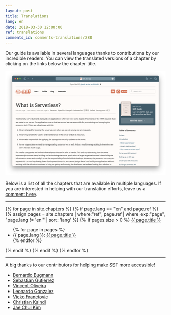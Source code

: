 ```yaml
---
layout: post
title: Translations
lang: en
date: 2018-03-30 12:00:00
ref: translations
comments_id: comments-translations/788
---
```


Our guide is available in several languages thanks to contributions by our incredible readers. You can view the translated versions of a chapter by clicking on the links below the chapter title.

![Chapter translation links Screenshot](/assets/part2/chapter-translation-links.png)

Below is a list of all the chapters that are available in multiple languages. If you are interested in helping with our translation efforts, leave us a [comment here](https://discourse.sst.dev/t/help-us-translate-serverless-stack/596/15).  

---

<div>
  {% for page in site.chapters %}
    {% if page.lang == "en" and page.ref %}
      {% assign pages = site.chapters | where:"ref", page.ref | where_exp:"page", "page.lang != 'en'" | sort: 'lang' %}
      {% if pages.size > 0 %}
        <a href="{{ page.url }}">{{ page.title }}</a>
        <ul>
        {% for page in pages %}
          <li>{{ page.lang }}: <a href="{{ page.url }}">{{ page.title }}</a></li>
        {% endfor %}
        </ul>
      {% endif %}
    {% endif %}
  {% endfor %}
</div>

---

A big thanks to our contributors for helping make SST more accessible!

- [Bernardo Bugmann](https://github.com/bernardobugmann)
- [Sebastian Gutierrez](https://github.com/pepas24)
- [Vincent Oliveira](https://github.com/vincentoliveira)
- [Leonardo Gonzalez](https://github.com/leogonzalez)
- [Vieko Franetovic](https://github.com/vieko)
- [Christian Kaindl](https://github.com/christiankaindl)
- [Jae Chul Kim](https://github.com/bsg-bob)
